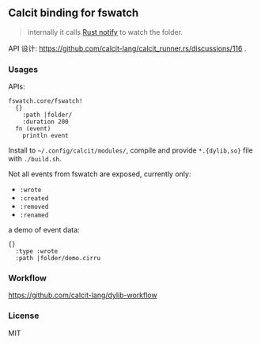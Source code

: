 ## Calcit binding for fswatch

> internally it calls [Rust notify](https://github.com/notify-rs/notify) to watch the folder.

API 设计: https://github.com/calcit-lang/calcit_runner.rs/discussions/116 .

### Usages

APIs:

```cirru
fswatch.core/fswatch!
  {}
    :path |folder/
    :duration 200
  fn (event)
    println event
```

Install to `~/.config/calcit/modules/`, compile and provide `*.{dylib,so}` file with `./build.sh`.

Not all events from fswatch are exposed, currently only:

- `:wrote`
- `:created`
- `:removed`
- `:renamed`

a demo of event data:

```cirru
{}
  :type :wrote
  :path |folder/demo.cirru
```

### Workflow

https://github.com/calcit-lang/dylib-workflow

### License

MIT
